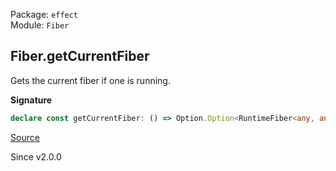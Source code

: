 Package: `effect`<br />
Module: `Fiber`<br />

## Fiber.getCurrentFiber

Gets the current fiber if one is running.

**Signature**

```ts
declare const getCurrentFiber: () => Option.Option<RuntimeFiber<any, any>>
```

[Source](https://github.com/Effect-TS/effect/tree/main/packages/effect/src/Fiber.ts#L432)

Since v2.0.0